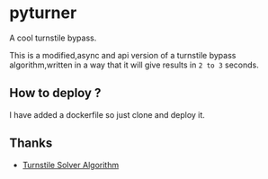 # pyturner
A cool turnstile bypass.

This is a modified,async and api version of a turnstile bypass algorithm,written in a way that it will give results in `2 to 3` seconds.

## How to deploy ?
I have added a dockerfile so just clone and deploy it.

## Thanks
- [Turnstile Solver Algorithm](https://github.com/Body-Alhoha/turnaround/)
